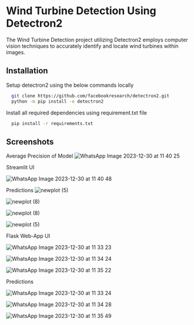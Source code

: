 
# Wind Turbine Detection Using Detectron2

The Wind Turbine Detection project utilizing Detectron2 employs computer vision techniques to accurately identify and locate wind turbines within images. 



## Installation

Setup detectron2 using the below commands locally

```bash
  git clone https://github.com/facebookresearch/detectron2.git
  python -m pip install -e detectron2
```

Install all required dependencies using requirement.txt file

```bash
  pip install -r requirements.txt
```


    
## Screenshots
Average Precision of Model
![WhatsApp Image 2023-12-30 at 11 40 25](https://github.com/yadav-Simran/Wind-Turbine-Object-Detection-using-Detectron2/assets/123407453/3f912b27-77e9-4f06-b40a-434fe416f1a2)


Streamlit UI 

![WhatsApp Image 2023-12-30 at 11 40 48](https://github.com/yadav-Simran/Wind-Turbine-Object-Detection-using-Detectron2/assets/123407453/2c60ab0e-fc2e-43d9-b49a-881309d0d4eb)

Predictions
![newplot (5)](https://github.com/yadav-Simran/Wind-Turbine-Object-Detection-using-Detectron2/assets/123407453/57c4a0cc-b51f-421e-a693-4e8bbbc021c9)

![newplot (8)](https://github.com/yadav-Simran/Wind-Turbine-Object-Detection-using-Detectron2/assets/123407453/daea8c38-1fab-49e4-b7bc-eb5058530c1b)

![newplot (8)](https://github.com/yadav-Simran/Wind-Turbine-Object-Detection-using-Detectron2/assets/123407453/97d019ab-641f-4d68-bade-6c871b9cd791)

![newplot (5)](https://github.com/yadav-Simran/Wind-Turbine-Object-Detection-using-Detectron2/assets/123407453/64487505-99b5-47e6-b7e0-15eabda84f67)

Flask Web-App UI

![WhatsApp Image 2023-12-30 at 11 33 23](https://github.com/yadav-Simran/Wind-Turbine-Object-Detection-using-Detectron2/assets/123407453/32b60281-bac4-49da-8f07-7294e223d1ba)

![WhatsApp Image 2023-12-30 at 11 34 24](https://github.com/yadav-Simran/Wind-Turbine-Object-Detection-using-Detectron2/assets/123407453/e7b524d8-38b6-4833-a1de-e5d632fc4ef0)

![WhatsApp Image 2023-12-30 at 11 35 22](https://github.com/yadav-Simran/Wind-Turbine-Object-Detection-using-Detectron2/assets/123407453/143396f7-532f-49f5-89ed-6fd2c277575d)

Predictions

![WhatsApp Image 2023-12-30 at 11 33 24](https://github.com/yadav-Simran/Wind-Turbine-Object-Detection-using-Detectron2/assets/123407453/48166d61-c710-40fe-999a-9ef423232f19)


![WhatsApp Image 2023-12-30 at 11 34 28](https://github.com/yadav-Simran/Wind-Turbine-Object-Detection-using-Detectron2/assets/123407453/f10afaef-afc4-403d-a583-6da3f117b5d4)


![WhatsApp Image 2023-12-30 at 11 35 49](https://github.com/yadav-Simran/Wind-Turbine-Object-Detection-using-Detectron2/assets/123407453/59328619-3c11-41f0-af64-a1113ba90a72)











